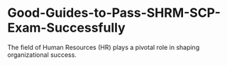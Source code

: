 # Good-Guides-to-Pass-SHRM-SCP-Exam-Successfully
The field of Human Resources (HR) plays a pivotal role in shaping organizational success. 
